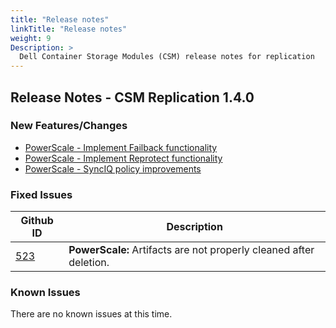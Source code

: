 ```yaml
---
title: "Release notes"
linkTitle: "Release notes"
weight: 9
Description: >
  Dell Container Storage Modules (CSM) release notes for replication
---
```


## Release Notes - CSM Replication 1.4.0

### New Features/Changes

 - [PowerScale - Implement Failback functionality](https://github.com/dell/csm/issues/558)
 - [PowerScale - Implement Reprotect functionality](https://github.com/dell/csm/issues/532)
 - [PowerScale - SyncIQ policy improvements](https://github.com/dell/csm/issues/573)

### Fixed Issues

| Github ID                                     | Description                                                        |
| --------------------------------------------- | ------------------------------------------------------------------ |
| [523](https://github.com/dell/csm/issues/523) | **PowerScale:** Artifacts are not properly cleaned after deletion. |

### Known Issues

There are no known issues at this time. 
